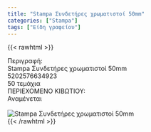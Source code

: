 ```yaml
---
title: "Stampa Συνδετήρες χρωματιστοί 50mm"
categories: ["Stampa"]
tags: ["Είδη γραφείου"]
---
```

{{< rawhtml >}}

<div class="sload692"><div class="product"><div id="sistatika">Περιγραφή:</div><div class="alltext">Stampa Συνδετήρες χρωματιστοί 50mm</div><div id="barcode"><div id="barimage1"></div><span id="bartext">5202576634923</span></div><div id="varos"><div id="temimg"></div><span id="varostext">50 τεμάχια</span></div><div id="kivotio">ΠΕΡΙΕΧΟΜΕΝΟ ΚΙΒΩΤΙΟΥ:<br>Αναμένεται</div><br><div class="pimg"><img alt="Stampa Συνδετήρες χρωματιστοί 50mm" title="Stampa Συνδετήρες χρωματιστοί 50mm" src="/media/images/stampa-syndethres-xrwmatistoi-50mm.jpg"></div></div></div>
{{< /rawhtml >}}


